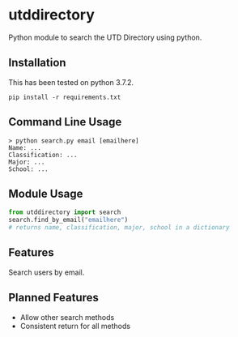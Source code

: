 # utddirectory

Python module to search the UTD Directory using python.

## Installation
This has been tested on python 3.7.2.

```
pip install -r requirements.txt
```

## Command Line Usage
```
> python search.py email [emailhere]
Name: ...
Classification: ...
Major: ...
School: ...
```

## Module Usage
```python
from utddirectory import search
search.find_by_email("emailhere")
# returns name, classification, major, school in a dictionary
```

## Features
Search users by email.

## Planned Features
- Allow other search methods
- Consistent return for all methods
